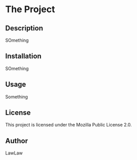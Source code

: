 # The Project

## Description
SOmething

## Installation
SOmething

## Usage
Something

## License
This project is licensed under the Mozilla Public License 2.0.

## Author
LawLaw
